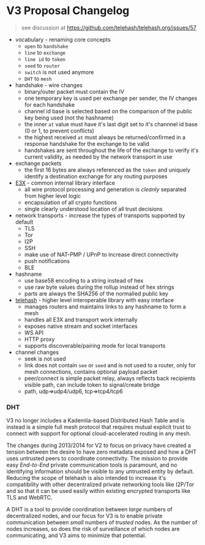 V3 Proposal Changelog
=====================

> see discussion at
> https://github.com/telehash/telehash.org/issues/57

* vocabulary - renaming core concepts
  * `open` to `handshake`
  * `line` to `exchange`
  * `line id` to `token`
  * `seed` to `router`
  * `switch` is not used anymore
  * `DHT` to `mesh`
* handshake - wire changes
  * binary/outer packet must contain the IV
  * one temporary key is used per exchange per sender, the IV changes for each handshake
  * channel id base is selected based on the comparison of the public key being used (not the hashname)
  * the inner `at` value must have it's last digit set to it's channnel id base (0 or 1, to prevent conflicts)
  * the highest received `at` must always be returned/confirmed in a response handshake for the exchange to be valid
  * handshakes are sent throughout the life of the exchange to verify it's current validity, as needed by the network transport in use
* exchange packets
  * the first 16 bytes are always referenced as the `token` and uniquely identify a destination exchange for any routing purposes
* [E3X](E3X.md) - common internal library interface
  * all wire protocol processing and generation is *cleanly* separated from higher level logic
  * encapsulation of all crypto functions
  * single clearly understood location of all trust decisions
* network transports - increase the types of transports supported by default
  * TLS
  * Tor
  * I2P
  * SSH
  * make use of NAT-PMP / UPnP to increase direct connectivity
  * push notifications
  * BLE
* hashname
  * use base58 encoding to a string instead of hex
  * use raw byte values during the rollup instead of hex strings
  * parts are always the SHA256 of the normalied public key 
* [telehash](telehash.md) - higher level interoperable library with easy interface
  * manages routers and maintains links to any hashname to form a mesh
  * handles all E3X and transport work internally
  * exposes native stream and socket interfaces
  * WS API
  * HTTP proxy
  * supports discoverable/pairing mode for local transports
* channel changes
  * seek is not used
  * link does not contain `see` or `seed` and is not used to a router, only for mesh connections, contains optional payload packet
  * peer/connect is simple packet relay, always reflects back recipients visible path, can include token to signal/create bridge
  * path, udp=>udp4/udp6, tcp=>tcp4/tcp6


### DHT

V3 no longer includes a Kademlia-based Distributed Hash Table and is instead is a simple full mesh protocol that requires mutual explicit trust to connect with support for optional cloud-accelerated routing in any mesh.

The changes during 2013/2014 for V2 to focus on privacy have created a tension between the desire to have zero metadata exposed and how a DHT uses untrusted peers to coordinate connectivity.  The mission to provide easy *End-to-End* private communication tools is paramount, and no identifying information should be visible to any untrusted entity by default.  Reducing the scope of telehash is also intended to increase it's compatibility with other decentralized private networking tools like I2P/Tor and so that it can be used easily within existing encrypted transports like TLS and WebRTC.

A DHT is a tool to provide coordination between *large* numbers of decentralized nodes, and our focus for V3 is to enable private communication between *small* numbers of *trusted* nodes.  As the number of nodes increases, so does the risk of surveillance of which nodes are communicating, and V3 aims to minimize that potential.
